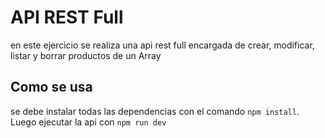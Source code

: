 # API REST Full

en este ejercicio se realiza una api rest full encargada de crear, modificar, listar y borrar productos de un Array

## Como se usa

se debe instalar todas las dependencias con el comando `npm install`. Luego ejecutar la api con `npm run dev`
